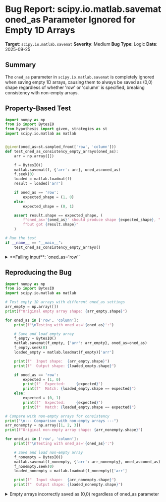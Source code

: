 # Bug Report: scipy.io.matlab.savemat oned_as Parameter Ignored for Empty 1D Arrays

**Target**: `scipy.io.matlab.savemat`
**Severity**: Medium
**Bug Type**: Logic
**Date**: 2025-09-25

## Summary

The `oned_as` parameter in `scipy.io.matlab.savemat` is completely ignored when saving empty 1D arrays, causing them to always be saved as (0,0) shape regardless of whether 'row' or 'column' is specified, breaking consistency with non-empty arrays.

## Property-Based Test

```python
import numpy as np
from io import BytesIO
from hypothesis import given, strategies as st
import scipy.io.matlab as matlab


@given(oned_as=st.sampled_from(['row', 'column']))
def test_oned_as_consistency_empty_arrays(oned_as):
    arr = np.array([])

    f = BytesIO()
    matlab.savemat(f, {'arr': arr}, oned_as=oned_as)
    f.seek(0)
    loaded = matlab.loadmat(f)
    result = loaded['arr']

    if oned_as == 'row':
        expected_shape = (1, 0)
    else:
        expected_shape = (0, 1)

    assert result.shape == expected_shape, (
        f"oned_as='{oned_as}' should produce shape {expected_shape}, "
        f"but got {result.shape}"
    )

# Run the test
if __name__ == "__main__":
    test_oned_as_consistency_empty_arrays()
```

<details>

<summary>
**Failing input**: `oned_as='row'`
</summary>
```
Traceback (most recent call last):
  File "/home/npc/pbt/agentic-pbt/worker_/42/hypo.py", line 29, in <module>
    test_oned_as_consistency_empty_arrays()
    ~~~~~~~~~~~~~~~~~~~~~~~~~~~~~~~~~~~~~^^
  File "/home/npc/pbt/agentic-pbt/worker_/42/hypo.py", line 8, in test_oned_as_consistency_empty_arrays
    def test_oned_as_consistency_empty_arrays(oned_as):
                  ^^^
  File "/home/npc/miniconda/lib/python3.13/site-packages/hypothesis/core.py", line 2124, in wrapped_test
    raise the_error_hypothesis_found
  File "/home/npc/pbt/agentic-pbt/worker_/42/hypo.py", line 22, in test_oned_as_consistency_empty_arrays
    assert result.shape == expected_shape, (
           ^^^^^^^^^^^^^^^^^^^^^^^^^^^^^^
AssertionError: oned_as='row' should produce shape (1, 0), but got (0, 0)
Falsifying example: test_oned_as_consistency_empty_arrays(
    oned_as='row',
)
```
</details>

## Reproducing the Bug

```python
import numpy as np
from io import BytesIO
import scipy.io.matlab as matlab

# Test empty 1D arrays with different oned_as settings
arr_empty = np.array([])
print(f"Original empty array shape: {arr_empty.shape}")

for oned_as in ['row', 'column']:
    print(f"\nTesting with oned_as='{oned_as}':")

    # Save and load empty array
    f_empty = BytesIO()
    matlab.savemat(f_empty, {'arr': arr_empty}, oned_as=oned_as)
    f_empty.seek(0)
    loaded_empty = matlab.loadmat(f_empty)['arr']

    print(f"  Input shape:  {arr_empty.shape}")
    print(f"  Output shape: {loaded_empty.shape}")

    if oned_as == 'row':
        expected = (1, 0)
        print(f"  Expected:     {expected}")
        print(f"  Match: {loaded_empty.shape == expected}")
    else:
        expected = (0, 1)
        print(f"  Expected:     {expected}")
        print(f"  Match: {loaded_empty.shape == expected}")

# Compare with non-empty arrays for consistency
print("\n--- Comparison with non-empty arrays ---")
arr_nonempty = np.array([1, 2, 3])
print(f"Original non-empty array shape: {arr_nonempty.shape}")

for oned_as in ['row', 'column']:
    print(f"\nTesting with oned_as='{oned_as}':")

    # Save and load non-empty array
    f_nonempty = BytesIO()
    matlab.savemat(f_nonempty, {'arr': arr_nonempty}, oned_as=oned_as)
    f_nonempty.seek(0)
    loaded_nonempty = matlab.loadmat(f_nonempty)['arr']

    print(f"  Input shape:  {arr_nonempty.shape}")
    print(f"  Output shape: {loaded_nonempty.shape}")
```

<details>

<summary>
Empty arrays incorrectly saved as (0,0) regardless of oned_as parameter
</summary>
```
Original empty array shape: (0,)

Testing with oned_as='row':
  Input shape:  (0,)
  Output shape: (0, 0)
  Expected:     (1, 0)
  Match: False

Testing with oned_as='column':
  Input shape:  (0,)
  Output shape: (0, 0)
  Expected:     (0, 1)
  Match: False

--- Comparison with non-empty arrays ---
Original non-empty array shape: (3,)

Testing with oned_as='row':
  Input shape:  (3,)
  Output shape: (1, 3)

Testing with oned_as='column':
  Input shape:  (3,)
  Output shape: (3, 1)
```
</details>

## Why This Is A Bug

The `oned_as` parameter is documented to control how "1-D NumPy arrays" are written to MATLAB files, with no exceptions or special cases mentioned for empty arrays. According to the documentation:
- `oned_as='row'` should write 1-D arrays as row vectors (shape `(1, N)`)
- `oned_as='column'` should write 1-D arrays as column vectors (shape `(N, 1)`)

An empty array with shape `(0,)` is a valid 1-D NumPy array, and the transformation pattern is clear from non-empty arrays:
- Non-empty: `(3,)` with 'row' → `(1, 3)` (prepend dimension of size 1)
- Non-empty: `(3,)` with 'column' → `(3, 1)` (append dimension of size 1)

Following this same pattern:
- Empty: `(0,)` with 'row' should → `(1, 0)` (prepend dimension of size 1)
- Empty: `(0,)` with 'column' should → `(0, 1)` (append dimension of size 1)

The current behavior violates this expected consistency, making it impossible to correctly save and distinguish between empty row vectors `(1, 0)` and empty column vectors `(0, 1)` when starting from a 1D array. This breaks round-trip data integrity and MATLAB interoperability for empty vectors.

## Relevant Context

The bug originates in the `matdims` function in `scipy/io/matlab/_miobase.py` (lines 326-327). The function has a special case that returns `(0, 0)` for any empty 1D array, completely bypassing the `oned_as` parameter logic:

```python
def matdims(arr, oned_as='column'):
    # ...
    if len(shape) == 1:  # 1D
        if shape[0] == 0:
            return (0, 0)  # Bug: ignores oned_as parameter
        elif oned_as == 'column':
            return shape + (1,)
        elif oned_as == 'row':
            return (1,) + shape
```

MATLAB does support empty matrices with shapes `(1, 0)` and `(0, 1)`, which represent empty row and column vectors respectively. These have semantic meaning in MATLAB and are distinct from `(0, 0)` empty matrices.

Documentation reference: The `matdims` function's own docstring shows examples but notably demonstrates the bug in line 302-303, showing that `np.array([])` returns `(0, 0)` without any qualification about the `oned_as` parameter being ignored.

## Proposed Fix

```diff
--- a/scipy/io/matlab/_miobase.py
+++ b/scipy/io/matlab/_miobase.py
@@ -323,8 +323,6 @@ def matdims(arr, oned_as='column'):
     if shape == ():  # scalar
         return (1, 1)
     if len(shape) == 1:  # 1D
-        if shape[0] == 0:
-            return (0, 0)
         if oned_as == 'column':
             return shape + (1,)
         elif oned_as == 'row':
```